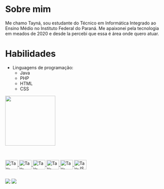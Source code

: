 
# Sobre mim
  Me chamo Tayná, sou estudante do Técnico em Informática Integrado ao Ensino Médio no Instituto Federal do Paraná. Me apaixonei pela tecnologia em meados de 2020 e desde la percebi que essa é área onde quero atuar.
  
# Habilidades
- Linguagens de programação: 
  - <i class="fab fa-java"></i> Java 
   - <i class="fab fa-java"></i> PHP
   - <i class="fab fa-HTML"></i> HTML
   - <I class="fab fa-CSS"></i> CSS
     
<div>
  <a href="https://github.com/tayna01">
  <img height="160em" src="https://github-readme-stats.vercel.app/api/top-langs/?username=tayna01&layout=compact&langs_count=16&theme=dracula"/>
</div>


  
##
<div style="display: inline_block"><br>
  <img align="center" alt="Tay-Java" height="30" width="40" src="https://img.shields.io/badge/Java-ED8B00?style=for-the-badge&logo=openjdk&logoColor=white">
  <img align="center" alt="Tay-html" height="30" width="40" src="https://img.shields.io/badge/HTML-239120?style=for-the-badge&logo=html5&logoColor=white">
  <img align="center" alt="Tay-mysql" height="30" width="40" src="https://img.shields.io/badge/MySQL-00000F?style=for-the-badge&logo=mysql&logoColor=white">
  <img align="center" alt="Tay-pqp" height="30" width="40" src="https://img.shields.io/badge/PHP-777BB4?style=for-the-badge&logo=php&logoColor=white">
  <img align="center" alt="Tay-css" height="30" width="40" src="https://img.shields.io/badge/CSS-239120?&style=for-the-badge&logo=css3&logoColor=white">
   <img align="center" alt="Tay-JS" height="30" width="40" src="https://img.shields.io/badge/JavaScript-323330?style=for-the-badge&logo=javascript&logoColor=F7DF1E">



  
</div>
 
  ##
 
<div> 
  
  <a href="https://www.instagram.com/tayna_vicente01/" target="_blank"><img src="https://img.shields.io/badge/-Instagram-%23E4405F?style=for-the-badge&logo=instagram&logoColor=white" target="_blank"></a>
  <a href="https://www.linkedin.com/in/tayn%C3%A1-vicente-silva-930436243/" target="_blank"><img src="https://img.shields.io/badge/-LinkedIn-%230077B5?style=for-the-badge&logo=linkedin&logoColor=white" target="_blank">



  
  </a> 
 

 
</div>
 

